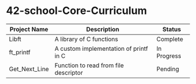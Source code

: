 # 42-school-Core-Curriculum


| Project Name       | Description                                   | Status    |
|--------------------|-----------------------------------------------|-----------|
| Libft              | A library of C functions                      | Complete  |
| ft_printf          | A custom implementation of printf in C        | In Progress |
| Get_Next_Line      | Function to read from file descriptor          | Pending   |
